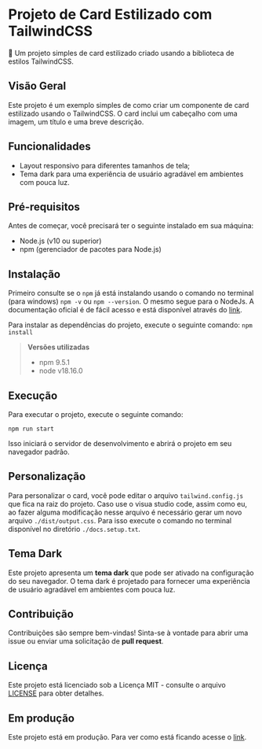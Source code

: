 

# Projeto de Card Estilizado com TailwindCSS

🎨 Um projeto simples de card estilizado criado usando a biblioteca de estilos TailwindCSS.

## Visão Geral

Este projeto é um exemplo simples de como criar um componente de card estilizado usando o TailwindCSS. O card inclui um cabeçalho com uma imagem, um título e uma breve descrição.

## Funcionalidades

-   Layout responsivo para diferentes tamanhos de tela;
-   Tema dark para uma experiência de usuário agradável em ambientes com pouca luz.

## Pré-requisitos

Antes de começar, você precisará ter o seguinte instalado em sua máquina:

-   Node.js (v10 ou superior)
-   npm (gerenciador de pacotes para Node.js)

## Instalação
Primeiro consulte se o `npm` já está instalando usando o comando no terminal (para windows) `npm -v` ou `npm --version`. O mesmo segue para o NodeJs. A documentação oficial é de fácil acesso e está disponível através do [link](https://tailwindcss.com/docs/installation).

Para instalar as dependências do projeto, execute o seguinte comando:
`npm install` 


> **Versões utilizadas**
> - npm 9.5.1
> - node v18.16.0

## Execução

Para executar o projeto, execute o seguinte comando:

`npm run start` 

Isso iniciará o servidor de desenvolvimento e abrirá o projeto em seu navegador padrão.

## Personalização

Para personalizar o card, você pode editar o arquivo `tailwind.config.js` que fica na raiz do projeto. Caso use o visua studio code, assim como eu, ao fazer alguma modificação nesse arquivo é necessário gerar um novo arquivo `./dist/output.css`. Para isso execute o comando no terminal disponível no diretório `./docs.setup.txt`.

## Tema Dark

Este projeto apresenta um **tema dark** que pode ser ativado na configuração do seu navegador. O tema dark é projetado para fornecer uma experiência de usuário agradável em ambientes com pouca luz.

## Contribuição

Contribuições são sempre bem-vindas! Sinta-se à vontade para abrir uma issue ou enviar uma solicitação de **pull request**.

## Licença

Este projeto está licenciado sob a Licença MIT - consulte o arquivo [LICENSE](https://mit-license.org/) para obter detalhes.

## Em produção

Este projeto está em produção. Para ver como está ficando acesse o [link](https://samcolt36.github.io/componente-card-tailwindcss/).
